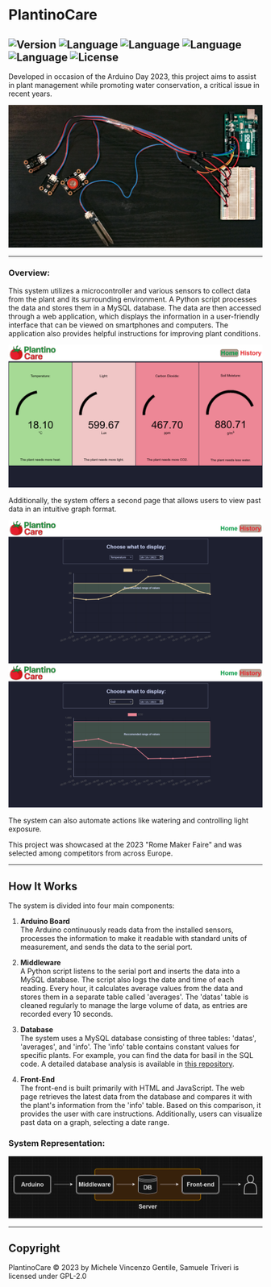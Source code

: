 # PlantinoCare

![Version](https://img.shields.io/badge/Version-2.0.1-brightgreen)
![Language](https://img.shields.io/badge/Language-javascript-yellow)
![Language](https://img.shields.io/badge/Language-python-blue)
![Language](https://img.shields.io/badge/Language-php-purple)
![Language](https://img.shields.io/badge/Language-c++-orange)
![License](https://img.shields.io/badge/License-GPL_2.0-red)
---

Developed in occasion of the Arduino Day 2023, this project aims to assist in plant management while promoting water conservation, a critical issue in recent years.

![Plant Care](img/fotoAlto.jpg)

---

### Overview:
This system utilizes a microcontroller and various sensors to collect data from the plant and its surrounding environment. A Python script processes the data and stores them in a MySQL database. The data are then accessed through a web application, which displays the information in a user-friendly interface that can be viewed on smartphones and computers. The application also provides helpful instructions for improving plant conditions.

![App Interface](img/fotoApp.png)

Additionally, the system offers a second page that allows users to view past data in an intuitive graph format.

![Graph Temperature](img/fotoGraph.png)
![Graph Umidity](img/fotoGraph2.png)

The system can also automate actions like watering and controlling light exposure.

This project was showcased at the 2023 "Rome Maker Faire" and was selected among competitors from across Europe.

---

## How It Works

The system is divided into four main components:

1. **Arduino Board**  
   The Arduino continuously reads data from the installed sensors, processes the information to make it readable with standard units of measurement, and sends the data to the serial port.

2. **Middleware**  
   A Python script listens to the serial port and inserts the data into a MySQL database. The script also logs the date and time of each reading. Every hour, it calculates average values from the data and stores them in a separate table called 'averages'. The 'datas' table is cleaned regularly to manage the large volume of data, as entries are recorded every 10 seconds.

3. **Database**  
   The system uses a MySQL database consisting of three tables: 'datas', 'averages', and 'info'. The 'info' table contains constant values for specific plants. For example, you can find the data for basil in the SQL code. A detailed database analysis is available in [this repository](https://github.com/mivige/PlantinoCare/blob/main/documentation/DB%20Analysis.md).

4. **Front-End**  
   The front-end is built primarily with HTML and JavaScript. The web page retrieves the latest data from the database and compares it with the plant's information from the 'info' table. Based on this comparison, it provides the user with care instructions. Additionally, users can visualize past data on a graph, selecting a date range.

### System Representation:

![System Architecture](img/SystemRepresentation.png)

---
## Copyright

PlantinoCare © 2023 by Michele Vincenzo Gentile, Samuele Triveri is licensed under GPL-2.0 